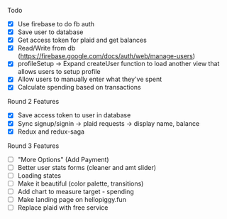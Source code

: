Todo

- [x] Use firebase to do fb auth
- [x] Save user to database
- [x] Get access token for plaid and get balances
- [x] Read/Write from db (https://firebase.google.com/docs/auth/web/manage-users)
- [x] profileSetup -> Expand createUser function to load another view that allows users to setup profile
- [x] Allow users to manually enter what they've spent
- [x] Calculate spending based on transactions

Round 2 Features
- [x] Save access token to user in database
- [x] Sync signup/signin -> plaid requests -> display name, balance
- [x] Redux and redux-saga

Round 3 Features
- [ ] "More Options" (Add Payment)
- [ ] Better user stats forms (cleaner and amt slider)
- [ ] Loading states
- [ ] Make it beautiful (color palette, transitions)
- [ ] Add chart to measure target - spending
- [ ] Make landing page on hellopiggy.fun
- [ ] Replace plaid with free service
